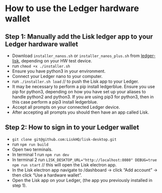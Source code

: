 # How to use the Ledger hardware wallet

## Step 1: Manually add the Lisk ledger app to your Ledger hardware wallet

- Download `installer_nanos.sh` or `installer_nanos_plus.sh` from [ledger-lisk](https://github.com/Zondax/ledger-lisk/releases), depending on your HW test device.
- run `chmod +x ./installer.sh`
- Ensure you have python3 in your environment.
- Connect your Ledger nano to your computer.
- run `./installer.sh load` // to push the Lisk app to your Ledger.
- It may be necessary to perform a pip install ledgerblue. Ensure you use pip for python3, depending on how you have set up your aliases to handle python2 and python3. If you are using pip3 for python3, then in this case perform a pip3 install ledgerblue.
- Accept all prompts on your connected Ledger device.
- After accepting all prompts you should then have an app called Lisk.

## Step 2: How to sign in to your Ledger wallet
- `git clone git@github.com:LiskHQ/lisk-desktop.git`
- run `npm run build`
- Open two terminals.
- In terminal 1 run `npm run dev`
- In terminal 2 run `LISK_DESKTOP_URL="http://localhost:8080" DEBUG=true npm run start` // this will open the Lisk electron app.
- In the Lisk electron app navigate to /dashboard → click “Add account” → then click “Use a hardware wallet”.
- Open the Lisk app on your Ledger, (the app you previously installed in step 1).
